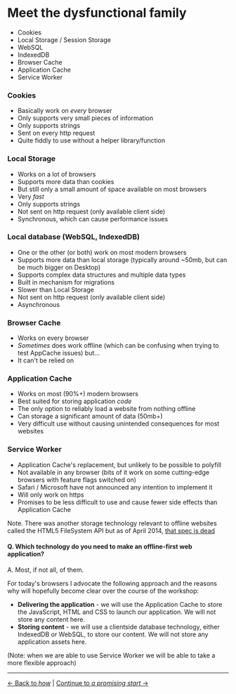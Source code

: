 # Meet the dysfunctional family

- Cookies
- Local Storage / Session Storage
- WebSQL
- IndexedDB
- Browser Cache
- Application Cache
- Service Worker

### Cookies

- Basically work on *every* browser
- Only supports very small pieces of information
- Only supports strings
- Sent on every http request
- Quite fiddly to use without a helper library/function

### Local Storage

- Works on a lot of browsers
- Supports more data than cookies
- But still only a small amount of space available on most browsers
- Very *fast*
- Only supports strings
- Not sent on http request (only available client side)
- Synchronous, which can cause performance issues

### Local database (WebSQL, IndexedDB)

- One or the other (or both) work on most modern browsers
- Supports more data than local storage (typically around ~50mb, but can be much bigger on Desktop)
- Supports complex data structures and multiple data types
- Built in mechanism for migrations
- Slower than Local Storage
- Not sent on http request (only available client side)
- Asynchronous

### Browser Cache

- Works on every browser
- *Sometimes* does work offline (which can be confusing when trying to test AppCache issues) but...
- It can't be relied on

### Application Cache

- Works on most (90%+) modern browsers
- Best suited for storing application *code*
- The only option to reliably load a website from nothing offline
- Can storage a significant amount of data (50mb+)
- Very difficult use without causing unintended consequences for most websites

### Service Worker

- Application Cache's replacement, but unlikely to be possible to polyfill
- Not available in any browser (bits of it work on some cutting-edge browsers with feature flags switched on)
- Safari / Microsoft have not announced any intention to implement it
- Will only work on https
- Promises to be less difficult to use and cause fewer side effects than Application Cache

Note. There was another storage technology relevant to offline websites called the HTML5 FileSystem API but as of April 2014, [that spec is dead](http://www.html5rocks.com/en/tutorials/file/filesystem/)

#### Q. Which technology do you need to make an offline-first web application?

A. Most, if not all, of them.

For today's browsers I advocate the following approach and the reasons why will hopefully become clear over the course of the workshop:

- **Delivering the application** - we will use the Application Cache to store the JavaScript, HTML and CSS to launch our application.  We will not store any content here.
- **Storing content** - we will use a clientside database technology, either IndexedDB or WebSQL, to store our content.  We will not store any application assets here.

(Note: when we are able to use Service Worker we will be able to take a more flexible approach)

---

[← Back to *how*](./how.md) | [Continue to *a promising start* →](../02-a-promising-start)

